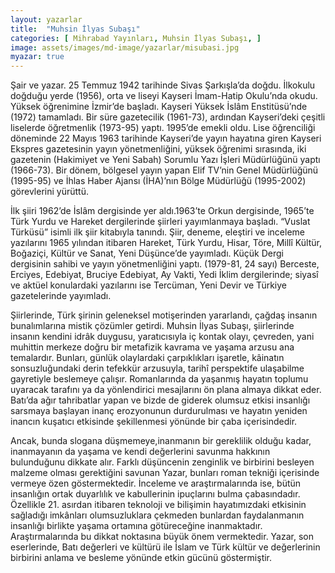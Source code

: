 ```yaml
---
layout: yazarlar
title:  "Muhsin İlyas Subaşı"
categories: [ Mihrabad Yayınları, Muhsin İlyas Subaşı, ]
image: assets/images/md-image/yazarlar/misubasi.jpg
myazar: true
---
```


Şair ve yazar. 25 Temmuz 1942 tarihinde Sivas Şarkışla’da doğdu. İlkokulu doğduğu yerde (1956), orta ve liseyi Kayseri İmam-Hatip Okulu’nda okudu. Yüksek öğrenimine İzmir’de başladı. Kayseri Yüksek İslâm Enstitüsü’nde (1972) tamamladı. Bir süre gazetecilik (1961-73), ardından Kayseri’deki çeşitli liselerde öğretmenlik (1973-95) yaptı. 1995’de emekli oldu. Lise öğrenciliği döneminde 22 Mayıs 1963 tarihinde Kayseri’de yayın hayatına giren Kayseri Ekspres gazetesinin yayın yönetmenliğini, yüksek öğrenimi sıra­sında, iki gazetenin (Hakimiyet ve Yeni Sabah) Sorumlu Yazı İşleri Müdürlüğünü yaptı (1966-73). Bir dönem, bölgesel yayın yapan Elif TV’nin Genel Müdürlüğünü (1995-95) ve İhlas Haber Ajansı (İHA)’nın Bölge Müdürlüğü (1995-2002) görevlerini yürüttü.

İlk şiiri 1962’de İslâm dergisinde yer aldı.1963’te Orkun dergi­sinde, 1965’te Türk Yurdu ve Hareket dergilerinde şiirleri yayım­lanmaya başladı. “Vuslat Türküsü” isimli ilk şiir kitabıyla tanındı. Şiir, deneme, eleştiri ve inceleme yazılarını 1965 yılından itibaren Hareket, Türk Yurdu, Hisar, Töre, Millî Kültür, Boğaziçi, Kültür ve Sanat, Yeni Düşünce’de yayımladı. Küçük Dergi dergisinin sahibi ve yayın yönetmenliğini yaptı. (1979-81, 24 sayı) Berceste, Erciyes, Edebiyat, Bruciye Edebiyat, Ay Vakti, Yedi İklim dergilerinde; siyasî ve aktüel konulardaki yazılarını ise Tercüman, Yeni Devir ve Türkiye gazetelerinde yayımladı.

Şiirlerinde, Türk şirinin geleneksel motişerinden yararlandı, çağdaş insanın bunalımlarına mistik çözümler getirdi. Muhsin İlyas Subaşı, şiirlerinde insanın kendini idrâk duygusu, yaratıcısıyla iç kontak olayı, çevreden, yani muhittin merkeze doğru bir metafizik kavrama ve yaşama arzusu ana temalardır. Bunları, günlük olaylardaki çarpıklıkları işaretle, kâinatın sonsuzluğundaki derin tefekkür arzusuyla, tarihî perspektife ulaşabilme gayretiyle beslemeye çalışır. Romanlarında da yaşanmış hayatın toplumu uyaracak tarafını ya da yönlendirici mesajlarını ön plana almaya dikkat eder. Batı’da ağır tahribatlar yapan ve bizde de giderek olumsuz etkisi insanlığı sarsmaya başlayan inanç erozyonunun durdurulması ve hayatın yeniden inancın kuşatıcı etkisinde şekillenmesi yönünde bir çaba içerisindedir.

Ancak, bunda slogana düşmemeye,inanmanın bir gereklilik olduğu kadar, inanmayanın da yaşama ve kendi değerlerini savunma hakkının bulunduğunu dikkate alır. Farklı düşüncenin zenginlik ve birbirini besleyen malzeme olması gerektiğini savunan Yazar, bunları roman tekniği içerisinde vermeye özen göstermektedir. İnceleme ve araştırmalarında ise, bütün insanlığın ortak duyarlılık ve kabullerinin ipuçlarını bulma çabasındadır. Özellikle 21. asırdan itibaren teknoloji ve bilişimin hayatımızdaki etkisinin sağladığı imkânları olumsuzluklara çekmeden bunlardan faydalanmanın insanlığı birlikte yaşama ortamına götüreceğine inanmaktadır. Araştırmalarında bu dikkat noktasına büyük önem vermektedir. Yazar, son eserlerinde, Batı değerleri ve kültürü ile İslam ve Türk kültür ve değerlerinin birbirini anlama ve besleme yönünde etkin gücünü göstermiştir.